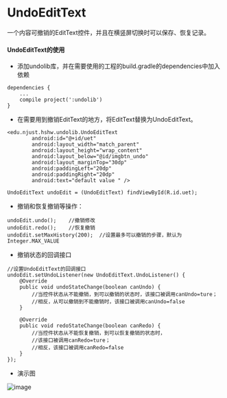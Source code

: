 # UndoEditText
一个内容可撤销的EditText控件，并且在横竖屏切换时可以保存、恢复记录。
#### UndoEditText的使用
- 添加undolib库，并在需要使用的工程的build.gradle的dependencies中加入依赖
```
dependencies {
    ...
    compile project(':undolib')
}
```
- 在需要用到撤销EditText的地方，将EditText替换为UndoEditText。

```
<edu.njust.hshw.undolib.UndoEditText
        android:id="@+id/uet"
        android:layout_width="match_parent"
        android:layout_height="wrap_content"
        android:layout_below="@id/imgbtn_undo"
        android:layout_marginTop="30dp"
        android:paddingLeft="20dp"
        android:paddingRight="20dp"
        android:text="default value " />
```

```
UndoEditText undoEdit = (UndoEditText) findViewById(R.id.uet);
```

- 撤销和恢复撤销等操作：

```
undoEdit.undo();    //撤销修改
undoEdit.redo();    //恢复撤销
undoEdit.setMaxHistory(200);  //设置最多可以撤销的步骤，默认为Integer.MAX_VALUE
```
- 撤销状态的回调接口

```
//设置UndoEditText的回调接口
undoEdit.setUndoListener(new UndoEditText.UndoListener() {
    @Override
    public void undoStateChange(boolean canUndo) {
        //当控件状态从不能撤销，到可以撤销的状态时，该接口被调用canUndo=ture；
        //相反，从可以撤销到不能撤销时，该接口被调用canUndo=false
    }

    @Override
    public void redoStateChange(boolean canRedo) {
        //当控件状态从不能恢复撤销，到可以恢复撤销的状态时，
        //该接口被调用canRedo=ture；
        //相反，该接口被调用canRedo=false
    }
});
```
- 演示图

![image](http://note.youdao.com/favicon.ico)
